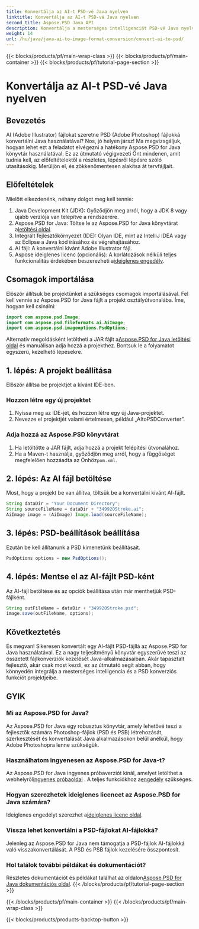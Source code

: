 ```yaml
---
title: Konvertálja az AI-t PSD-vé Java nyelven
linktitle: Konvertálja az AI-t PSD-vé Java nyelven
second_title: Aspose.PSD Java API
description: Konvertálja a mesterséges intelligenciát PSD-vé Java nyelven az Aspose.PSD segítségével az egyszerű, lépésről lépésre szóló útmutatónkkal. Tökéletes azoknak a fejlesztőknek, akiknek gyors és zökkenőmentes fájlkonverzióra van szükségük.
weight: 14
url: /hu/java/java-ai-to-image-format-conversion/convert-ai-to-psd/
---
```


{{< blocks/products/pf/main-wrap-class >}}
{{< blocks/products/pf/main-container >}}
{{< blocks/products/pf/tutorial-page-section >}}

# Konvertálja az AI-t PSD-vé Java nyelven

## Bevezetés
AI (Adobe Illustrator) fájlokat szeretne PSD (Adobe Photoshop) fájlokká konvertálni Java használatával? Nos, jó helyen jársz! Ma megvizsgáljuk, hogyan lehet ezt a feladatot elvégezni a hatékony Aspose.PSD for Java könyvtár használatával. Ez az útmutató végigvezeti Önt mindenen, amit tudnia kell, az előfeltételektől a részletes, lépésről lépésre szóló utasításokig. Merüljön el, és zökkenőmentesen alakítsa át tervfájljait.
## Előfeltételek
Mielőtt elkezdenénk, néhány dolgot meg kell tennie:
1. Java Development Kit (JDK): Győződjön meg arról, hogy a JDK 8 vagy újabb verziója van telepítve a rendszerére.
2.  Aspose.PSD for Java: Töltse le az Aspose.PSD for Java könyvtárat a[letöltési oldal](https://releases.aspose.com/psd/java/).
3. Integrált fejlesztőkörnyezet (IDE): Olyan IDE, mint az IntelliJ IDEA vagy az Eclipse a Java kód írásához és végrehajtásához.
4. AI fájl: A konvertálni kívánt Adobe Illustrator fájl.
5.  Aspose ideiglenes licenc (opcionális): A korlátozások nélküli teljes funkcionalitás érdekében beszerezheti a[ideiglenes engedély](https://purchase.aspose.com/temporary-license/).
## Csomagok importálása
Először állítsuk be projektünket a szükséges csomagok importálásával. Fel kell vennie az Aspose.PSD for Java fájlt a projekt osztályútvonalába. Íme, hogyan kell csinálni:
```java
import com.aspose.psd.Image;
import com.aspose.psd.fileformats.ai.AiImage;
import com.aspose.psd.imageoptions.PsdOptions;
```
 Alternatív megoldásként letöltheti a JAR fájlt a[Aspose.PSD for Java letöltési oldal](https://releases.aspose.com/psd/java/) és manuálisan adja hozzá a projekthez.
Bontsuk le a folyamatot egyszerű, kezelhető lépésekre.
## 1. lépés: A projekt beállítása
Először állítsa be projektjét a kívánt IDE-ben.
### Hozzon létre egy új projektet
1. Nyissa meg az IDE-jét, és hozzon létre egy új Java-projektet.
2. Nevezze el projektjét valami értelmesen, például „AItoPSDConverter”.
### Adja hozzá az Aspose.PSD könyvtárat
1. Ha letöltötte a JAR fájlt, adja hozzá a projekt felépítési útvonalához.
2.  Ha a Maven-t használja, győződjön meg arról, hogy a függőséget megfelelően hozzáadta az Önhöz`pom.xml`.
## 2. lépés: Az AI fájl betöltése
Most, hogy a projekt be van állítva, töltsük be a konvertálni kívánt AI-fájlt.
```java
String dataDir = "Your Document Directory"; 
String sourceFileName = dataDir + "34992OStroke.ai";       
AiImage image = (AiImage) Image.load(sourceFileName);
```
## 3. lépés: PSD-beállítások beállítása
Ezután be kell állítanunk a PSD kimenetünk beállításait.
```java
PsdOptions options = new PsdOptions();
```
## 4. lépés: Mentse el az AI-fájlt PSD-ként
Az AI-fájl betöltése és az opciók beállítása után már menthetjük PSD-fájlként.
```java
String outFileName = dataDir + "34992OStroke.psd";
image.save(outFileName, options);
```
## Következtetés
És megvan! Sikeresen konvertált egy AI-fájlt PSD-fájllá az Aspose.PSD for Java használatával. Ez a nagy teljesítményű könyvtár egyszerűvé teszi az összetett fájlkonverziók kezelését Java-alkalmazásaiban. Akár tapasztalt fejlesztő, akár csak most kezdi, ez az útmutató segít abban, hogy könnyedén integrálja a mesterséges intelligencia és a PSD konverziós funkciót projektjeibe.
## GYIK
### Mi az Aspose.PSD for Java?
Az Aspose.PSD for Java egy robusztus könyvtár, amely lehetővé teszi a fejlesztők számára Photoshop-fájlok (PSD és PSB) létrehozását, szerkesztését és konvertálását Java alkalmazásokon belül anélkül, hogy Adobe Photoshopra lenne szükségük.
### Használhatom ingyenesen az Aspose.PSD for Java-t?
 Az Aspose.PSD for Java ingyenes próbaverziót kínál, amelyet letölthet a webhelyről[ingyenes próbaoldal](https://releases.aspose.com/) . A teljes funkciókhoz a[engedély](https://purchase.aspose.com/buy) szükséges.
### Hogyan szerezhetek ideiglenes licencet az Aspose.PSD for Java számára?
 Ideiglenes engedélyt szerezhet a[ideiglenes licenc oldal](https://purchase.aspose.com/temporary-license/).
### Vissza lehet konvertálni a PSD-fájlokat AI-fájlokká?
Jelenleg az Aspose.PSD for Java nem támogatja a PSD-fájlok AI-fájlokká való visszakonvertálását. A PSD és PSB fájlok kezelésére összpontosít.
### Hol találok további példákat és dokumentációt?
 Részletes dokumentációt és példákat találhat az oldalon[Aspose.PSD for Java dokumentációs oldal](https://reference.aspose.com/psd/java/).
{{< /blocks/products/pf/tutorial-page-section >}}

{{< /blocks/products/pf/main-container >}}
{{< /blocks/products/pf/main-wrap-class >}}

{{< blocks/products/products-backtop-button >}}
